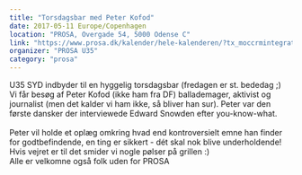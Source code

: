 ```yaml
---
title: "Torsdagsbar med Peter Kofod"
date: 2017-05-11 Europe/Copenhagen
location: "PROSA, Overgade 54, 5000 Odense C"
link: "https://www.prosa.dk/kalender/hele-kalenderen/?tx_moccrmintegration_courses%5Bcourse%5D=1221&tx_moccrmintegration_courses%5Baction%5D=show&tx_moccrmintegration_courses%5Bcontroller%5D=Course&cHash=2544c0e86d477ae21f5131f389d20fc1"
organizer: "PROSA U35"
category: "prosa"
---
```

U35 SYD indbyder til en hyggelig torsdagsbar (fredagen er st. bededag ;)<br />
Vi får besøg af Peter Kofod (ikke ham fra DF) ballademager, aktivist og journalist (men det kalder vi ham ikke, så bliver han sur). Peter var den første dansker der interviewede Edward Snowden efter you-know-what. <br /><br />
Peter vil holde et oplæg omkring hvad end kontroversielt emne han finder for godtbefindende, en ting er sikkert - dét skal nok blive underholdende! Hvis vejret er til det smider vi nogle pølser på grillen :)<br />
Alle er velkomne også folk uden for PROSA
